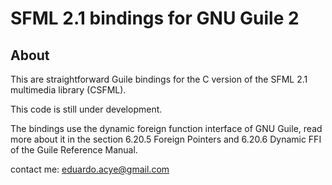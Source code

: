 SFML 2.1 bindings for GNU Guile 2
=================================

About
-----

This are straightforward Guile bindings for the C version of the SFML 2.1 multimedia library (CSFML).

This code is still under development.

The bindings use the dynamic foreign function interface of GNU Guile, read more about it in the section 6.20.5 Foreign Pointers and 6.20.6 Dynamic FFI of the Guile Reference Manual.

contact me: eduardo.acye@gmail.com